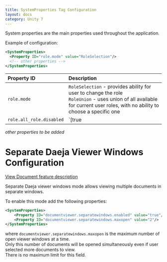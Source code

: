 ```yaml
---
title: SystemProperties Tag Configuration
layout: docs
category: Unity 7
---
```

System properties are the main properties used throughout the application.

Example of configuration:

```xml
<SystemProperties>
  <Property ID="role.mode" value="RoleSelection"/>
  <!-- other properties -->
</SystemProperties>
```

| Property ID | Description |
|:--------------|:------------|
|`role.mode` | `RoleSelection` - provides ability for user to change the role <br/>`RoleUnion` - uses union of all available for current user roles, with no ability to choose a specific one |
|`role.all_role.disabled`| `[true|false]` Disables `All` role for user when equals `true`. Default value: `false` |

*other properties to be added*

# Separate Daeja Viewer Windows Configuration

[View Document feature description](../../features/document-management/view-document.md)

Separate Daeja viewer windows mode allows viewing multiple documents in separate windows.  

To enable this mode add the following properties:

```xml
<SystemProperties>
    <Property ID="documentviewer.separatewindows.enabled" value="true"/>
    <Property ID="documentviewer.separatewindows.maxopen" value="2"/>
</SystemProperties>
```
where `documentviewer.separatewindows.maxopen` is the maximum number of open viewer windows at a time.  
Only this number of documents will be opened simultaneously even if user selected more documents to view.  
There is no maximum limit for this field.  
